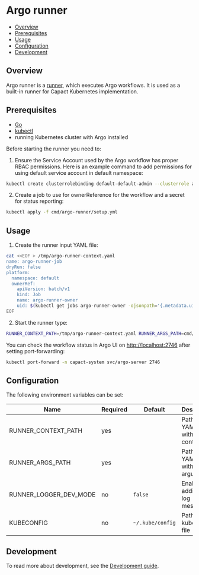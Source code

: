 # Argo runner

- [Overview](#overview)
- [Prerequisites](#prerequisites)
- [Usage](#usage)
- [Configuration](#configuration)
- [Development](#development)

## Overview

Argo runner is a [runner](https://capact.io/docs/architecture/runner), which executes Argo workflows. It is used as a built-in runner for Capact Kubernetes implementation.

## Prerequisites

- [Go](https://golang.org)
- [kubectl](https://kubernetes.io/docs/tasks/tools/install-kubectl/)
- running Kubernetes cluster with Argo installed

Before starting the runner you need to:
1. Ensure the Service Account used by the Argo workflow has proper RBAC permissions. Here is an example command to add permissions for using default service account in default namespace:
```bash
kubectl create clusterrolebinding default-default-admin --clusterrole admin --serviceaccount default:default
```
2. Create a job to use for ownerReference for the workflow and a secret for status reporting:
```bash
kubectl apply -f cmd/argo-runner/setup.yml
```
## Usage

1. Create the runner input YAML file:
```bash
cat <<EOF > /tmp/argo-runner-context.yaml
name: argo-runner-job
dryRun: false
platform:
  namespace: default
  ownerRef:
    apiVersion: batch/v1
    kind: Job
    name: argo-runner-owner
    uid: $(kubectl get jobs argo-runner-owner -ojsonpath='{.metadata.uid}')
EOF
```

2. Start the runner type:
```bash
RUNNER_CONTEXT_PATH=/tmp/argo-runner-context.yaml RUNNER_ARGS_PATH=cmd/argo-runner/example-args.yaml RUNNER_LOGGER_DEV_MODE=true go run cmd/argo-runner/main.go
```

You can check the workflow status in Argo UI on [http://localhost:2746](http://localhost:2746) after setting port-forwarding:
```bash
kubectl port-forward -n capact-system svc/argo-server 2746
```

## Configuration

The following environment variables can be set:

| Name                   | Required | Default          | Description                                |
| ---------------------- | -------- | ---------------- | ------------------------------------------ |
| RUNNER_CONTEXT_PATH    | yes      |                  | Path to the YAML file with runner context  |
| RUNNER_ARGS_PATH       | yes      |                  | Path to the YAML file with input arguments |
| RUNNER_LOGGER_DEV_MODE | no       | `false`          | Enable additional log messages             |
| KUBECONFIG             | no       | `~/.kube/config` | Path to kubeconfig file                    |

## Development

To read more about development, see the [Development guide](https://capact.io/docs/development/development-guide).
